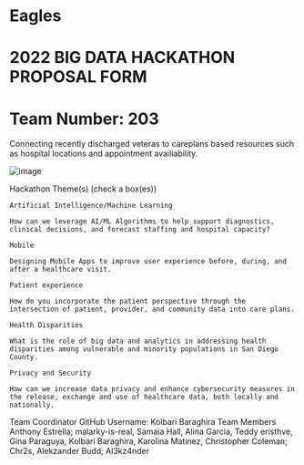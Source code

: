 # Eagles
# 2022 BIG DATA HACKATHON PROPOSAL FORM
# Team Number: 203

Connecting recently discharged veteras to careplans based resources such as hospital locations and appointment availiability.

![image](https://user-images.githubusercontent.com/80232002/194730811-7b4008cd-7f1c-4fcd-ac17-8380ef977441.png)



Hackathon Theme(s) (check a box(es))

    Artificial Intelligence/Machine Learning

    How can we leverage AI/ML Algorithms to help support diagnostics, clinical decisions, and forecast staffing and hospital capacity?

    Mobile

    Designing Mobile Apps to improve user experience before, during, and after a healthcare visit.

    Patient experience

    How do you incorporate the patient perspective through the intersection of patient, provider, and community data into care plans.

    Health Disparities

    What is the role of big data and analytics in addressing health disparities among vulnerable and minority populations in San Diego County.

    Privacy and Security

    How can we increase data privacy and enhance cybersecurity measures in the release, exchange and use of healthcare data, both locally and nationally.

Team Coordinator GitHub Username: Kolbari Baraghira
Team Members Anthony Estrella; malarky-is-real, Samaia Hall, Alina Garcia, Teddy eristhve, Gina Paraguya, Kolbari Baraghira, Karolina Matinez, Christopher Coleman; Chr2s, Alekzander Budd; Al3kz4nder
